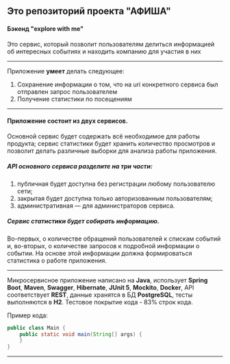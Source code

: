 ## Это репозиторий проекта "АФИША"
#### Бэкенд "explore with me"

Это сервис, который позволит пользователям делиться информацией об интересных событиях и находить компанию для участия в них

-------

Приложение **умеет** делать следующее:
1. Сохранение информации о том, что на uri конкретного сервиса был отправлен запрос пользователем
2. Получение статистики по посещениям

-------

#### Приложение состоит из двух сервисов. 
Основной сервис будет содержать всё необходимое для работы продукта;
сервис статистики будет хранить количество просмотров и позволит делать различные выборки для анализа работы приложения.
##### API основного сервиса разделите на три части:
1) публичная будет доступна без регистрации любому пользователю сети;
2) закрытая будет доступна только авторизованным пользователям;
3) административная — для администраторов сервиса.
##### Сервис статистики будет собирать информацию. 
Во-первых, о количестве обращений пользователей к спискам событий и, во-вторых, о количестве запросов к подробной 
информации о событии. На основе этой информации должна формироваться статистика о работе приложения.


-------

Микросервисное приложение написано на **Java**, использует **Spring Boot**, **Maven**, **Swagger**, **Hibernate**, 
**JUnit 5**, **Mockito**, **Docker**, API соответствует **REST**, данные хранятся в БД **PostgreSQL**, тесты выполняются в **H2**.
Тестовое покрытие кода - 83% строк кода. 

Пример кода:
```java
public class Main {
    public static void main(String[] args) {
    }
}
```
------